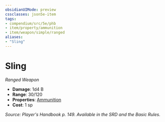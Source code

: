 ```yaml
---
obsidianUIMode: preview
cssclasses: json5e-item
tags:
- compendium/src/5e/phb
- item/property/ammunition
- item/weapon/simple/ranged
aliases: 
- "Sling"
---
```

# Sling
*Ranged Weapon*  

- **Damage**: 1d4 B
- **Range**: 30/120
- **Properties**: [Ammunition](item-properties.md#Ammunition)
- **Cost**: 1 sp

*Source: Player's Handbook p. 149. Available in the SRD and the Basic Rules.*